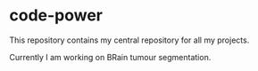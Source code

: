 # code-power 

This repository contains my central repository for all my projects. 

Currently I am working on BRain tumour segmentation.
